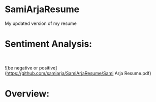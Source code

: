 # SamiArjaResume
My updated version of my resume
# Sentiment Analysis:
<br>

![be negative or positive](https://github.com/samiarja/SamiArjaResume/Sami Arja Resume.pdf)

# Overview:
<br>
